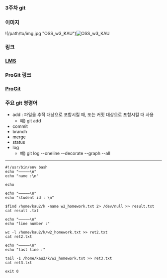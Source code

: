 ### 3주차 git

### 이미지
!(/path/to/img.jpg 
"OSS_w3_KAU")![OSS_w3_KAU](https://user-images.githubusercontent.com/127469548/227714922-28779c8e-4190-4ece-9a1d-e51a9be51961.jpg)

### **링크**   
### [LMS](#https://lms.kau.ac.kr/login.php)

### **ProGit 링크**   
### [ProGit](#https://git-scm.com/book/en/v2)   

### 주요 git 명령어 
* add : 파일을 추적 대상으로 포함시킬 때, 또는 커밋 대상으로 포함시킬 때 사용   
  *  예) git add
* commit
* branch
* merge
* status
* log
  * 예) git log --oneline --decorate --graph --all   
 
 
<hr/>

 ```   
 #!/usr/bin/env bash
 echo "—————\n"
 echo "name :\n"
 
 echo
 
 echo "—————\n"
 echo "student id : \n"
 
 $find /home/kau2/k -name w2_homework.txt 2> /dev/null >> result.txt
 cat result .txt
 
 echo "—————\n"
 echo "line number :"

wc -l /home/kau2/k/w2_homework.txt >> ret2.txt
cat ret2.txt

 echo "—————\n"
 echo "last line :"
 
 tail -1 /home/kau2/k/w2_homework.txt >> ret3.txt
 cat ret3.txt
 
 exit 0
```
